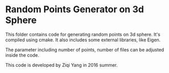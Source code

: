# Random Points Generator on 3d Sphere

This folder contains code for generating random points on 3d sphere. It's compiled using cmake. It also includes some external libraries, like Eigen.

The parameter including number of points, number of files can be adjusted inside the code. 

This code is developed by Ziqi Yang in 2016 summer.
